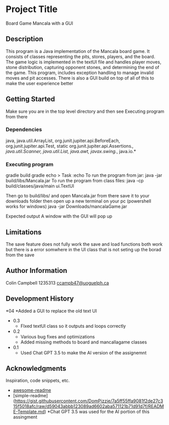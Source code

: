 # Project Title

Board Game Mancala with a GUI

## Description

This program is a Java implementation of the Mancala board game. It consists of classes representing the pits, stores, players, and the board. The game logic is implemented in the textUI file and handles player moves, stone distribution, capturing opponent stones, and determining the end of the game. This program, includes exception handling to manage invalid moves and pit accesses. There is also a GUI build on top of all of this to make the user experience better

## Getting Started
Make sure you are in the top level directory and then see Executing program from there

### Dependencies

java,  java.util.ArrayList,  org.junit.jupiter.api.BeforeEach, org.junit.jupiter.api.Test, static org.junit.jupiter.api.Assertions.*,
java.util.Scanner, java.util.List, java.awt, javax.swing.*, java.io.*

### Executing program

gradle build
gradle echo 
    > Task :echo
    To run the program from jar:
    java -jar build/libs/Mancala.jar
    To run the program from class files:
    java -cp build/classes/java/main ui.TextUI

Then go to build/libs/ and open Mancala.jar
from there save it to your downloads folder
then open up a new terminal on your pc (powershell works for windows)
java -jar Downloads/mancalaGame.jar

Expected output
A window with the GUI will pop up

## Limitations

The save feature does not fully work
the save and load functions both work but there is a error somwhere in the UI class that is not seting up the borad from the save

## Author Information
Colin Campbell
1235313
ccampb47@uoguelph.ca

## Development History

*04
    *Added a GUI to replace the old text UI
* 0.3
    * FIxed textUI class so it outputs and loops correctly
* 0.2
    * Various bug fixes and optimizations
    * Added missing methods to board and mancallagame classes
* 0.1
    * Used Chat GPT 3.5 to make the AI version of the assignemnt

## Acknowledgments

Inspiration, code snippets, etc.
* [awesome-readme](https://github.com/matiassingers/awesome-readme)
* [simple-readme] (https://gist.githubusercontent.com/DomPizzie/7a5ff55ffa9081f2de27c315f5018afc/raw/d59043abbb123089ad6602aba571121b71d91d7f/README-Template.md)
*Chat GPT 3.5 was used for the AI portion of this assingment



